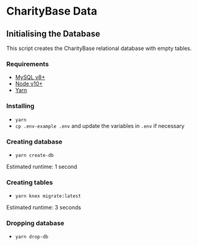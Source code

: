 # CharityBase Data

## Initialising the Database

This script creates the CharityBase relational database with empty tables.

### Requirements

- [MySQL v8+](https://www.mysql.com)
- [Node v10+](https://nodejs.org)
- [Yarn](https://yarnpkg.com)

### Installing

- `yarn`
- `cp .env-example .env` and update the variables in `.env` if necessary

### Creating database

- `yarn create-db`

Estimated runtime: 1 second

### Creating tables

- `yarn knex migrate:latest`

Estimated runtime: 3 seconds

### Dropping database

- `yarn drop-db`
